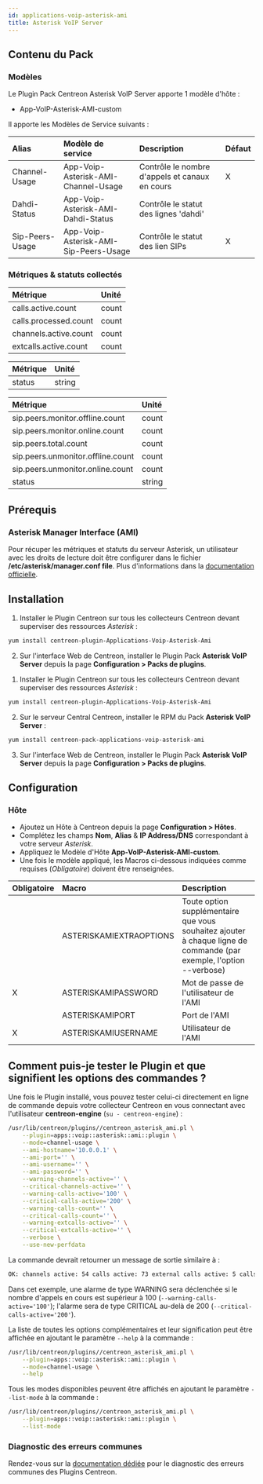 ```yaml
---
id: applications-voip-asterisk-ami
title: Asterisk VoIP Server
---
```


## Contenu du Pack

### Modèles

Le Plugin Pack Centreon Asterisk VoIP Server apporte 1 modèle d'hôte :
* App-VoIP-Asterisk-AMI-custom

Il apporte les Modèles de Service suivants :

| Alias           | Modèle de service                     | Description                                    | Défaut |
|:----------------|:--------------------------------------|:-----------------------------------------------|:-------|
| Channel-Usage   | App-Voip-Asterisk-AMI-Channel-Usage   | Contrôle le nombre d'appels et canaux en cours | X      |
| Dahdi-Status    | App-Voip-Asterisk-AMI-Dahdi-Status    | Contrôle le statut des lignes 'dahdi'          |        |
| Sip-Peers-Usage | App-Voip-Asterisk-AMI-Sip-Peers-Usage | Contrôle le statut des lien SIPs               | X      |

### Métriques & statuts collectés

<!--DOCUSAURUS_CODE_TABS-->

<!--Channel-Usage-->

| Métrique              | Unité |
|:----------------------|:------|
| calls.active.count    | count |
| calls.processed.count | count |
| channels.active.count | count |
| extcalls.active.count | count |

<!--Dahdi-Status-->

| Métrique    | Unité  |
|:------------|:-------|
| status      | string |

<!--Sip-Peers-Usage-->

| Métrique                          | Unité  |
|:----------------------------------|:-------|
| sip.peers.monitor.offline.count   | count  |
| sip.peers.monitor.online.count    | count  |
| sip.peers.total.count             | count  |
| sip.peers.unmonitor.offline.count | count  |
| sip.peers.unmonitor.online.count  | count  |
| status                            | string |

<!--END_DOCUSAURUS_CODE_TABS-->

## Prérequis

### Asterisk Manager Interface (AMI)

Pour récuper les métriques et statuts du serveur Asterisk, un utilisateur avec 
les droits de lecture doit être configurer dans le fichier 
**/etc/asterisk/manager.conf file**. Plus d'informations dans la
[documentation officielle](https://wiki.asterisk.org/wiki/pages/viewpage.action?pageId=4817239).

## Installation

<!--DOCUSAURUS_CODE_TABS-->

<!--Online License-->

1. Installer le Plugin Centreon sur tous les collecteurs Centreon devant superviser des ressources *Asterisk* :

```bash
yum install centreon-plugin-Applications-Voip-Asterisk-Ami
```

2. Sur l'interface Web de Centreon, installer le Plugin Pack **Asterisk VoIP Server** depuis la page **Configuration > Packs de plugins**.

<!--Offline License-->

1. Installer le Plugin Centreon sur tous les collecteurs Centreon devant superviser des ressources *Asterisk* :

```bash
yum install centreon-plugin-Applications-Voip-Asterisk-Ami
```

2. Sur le serveur Central Centreon, installer le RPM du Pack **Asterisk VoIP Server** :

 ```bash
yum install centreon-pack-applications-voip-asterisk-ami
```

3. Sur l'interface Web de Centreon, installer le Plugin Pack **Asterisk VoIP Server** depuis la page **Configuration > Packs de plugins**.

<!--END_DOCUSAURUS_CODE_TABS-->

## Configuration

### Hôte

* Ajoutez un Hôte à Centreon depuis la page **Configuration > Hôtes**.
* Complétez les champs **Nom**, **Alias** & **IP Address/DNS** correspondant à votre serveur *Asterisk*.
* Appliquez le Modèle d'Hôte **App-VoIP-Asterisk-AMI-custom**.
* Une fois le modèle appliqué, les Macros ci-dessous indiquées comme requises (*Obligatoire*) doivent être renseignées.

| Obligatoire | Macro                   | Description                                                                                                         |
|:------------|:------------------------|:--------------------------------------------------------------------------------------------------------------------|
|             | ASTERISKAMIEXTRAOPTIONS | Toute option supplémentaire que vous souhaitez ajouter à chaque ligne de commande (par exemple, l'option --verbose) |
| X           | ASTERISKAMIPASSWORD     | Mot de passe de l'utilisateur de l'AMI                                                                              |
|             | ASTERISKAMIPORT         | Port de l'AMI                                                                                                       |
| X           | ASTERISKAMIUSERNAME     | Utilisateur de l'AMI                                                                                                |

## Comment puis-je tester le Plugin et que signifient les options des commandes ? 

Une fois le Plugin installé, vous pouvez tester celui-ci directement en ligne 
de commande depuis votre collecteur Centreon en vous connectant avec 
l'utilisateur **centreon-engine** (`su - centreon-engine`) :

```bash
/usr/lib/centreon/plugins//centreon_asterisk_ami.pl \
    --plugin=apps::voip::asterisk::ami::plugin \
    --mode=channel-usage \
    --ami-hostname='10.0.0.1' \
    --ami-port='' \
    --ami-username='' \
    --ami-password='' \
    --warning-channels-active='' \
    --critical-channels-active='' \
    --warning-calls-active='100' \
    --critical-calls-active='200' \
    --warning-calls-count='' \
    --critical-calls-count='' \
    --warning-extcalls-active='' \
    --critical-extcalls-active='' \
    --verbose \
    --use-new-perfdata 
```

La commande devrait retourner un message de sortie similaire à :

```bash
OK: channels active: 54 calls active: 73 external calls active: 5 calls count: 746 | 'channels.active.count'=54;;;0; 'calls.active.count'=73;0:100;0:200;0; 'extcalls.active.count'=5;;;0; 'calls.processed.count'=746;;;0;
```

Dans cet exemple, une alarme de type WARNING sera déclenchée si le nombre
d'appels en cours est supérieur à 100 (`--warning-calls-active='100'`); l'alarme 
sera de type CRITICAL au-delà de 200 (`--critical-calls-active='200'`).

La liste de toutes les options complémentaires et leur signification peut être
affichée en ajoutant le paramètre `--help` à la commande :

```bash
/usr/lib/centreon/plugins//centreon_asterisk_ami.pl \
    --plugin=apps::voip::asterisk::ami::plugin \
    --mode=channel-usage \
    --help
 ```

Tous les modes disponibles peuvent être affichés en ajoutant le paramètre 
`--list-mode` à la commande :

```bash
/usr/lib/centreon/plugins//centreon_asterisk_ami.pl \
    --plugin=apps::voip::asterisk::ami::plugin \
    --list-mode
 ```

### Diagnostic des erreurs communes

Rendez-vous sur la [documentation dédiée](../tutorials/troubleshooting-plugins.html)
pour le diagnostic des erreurs communes des Plugins Centreon.